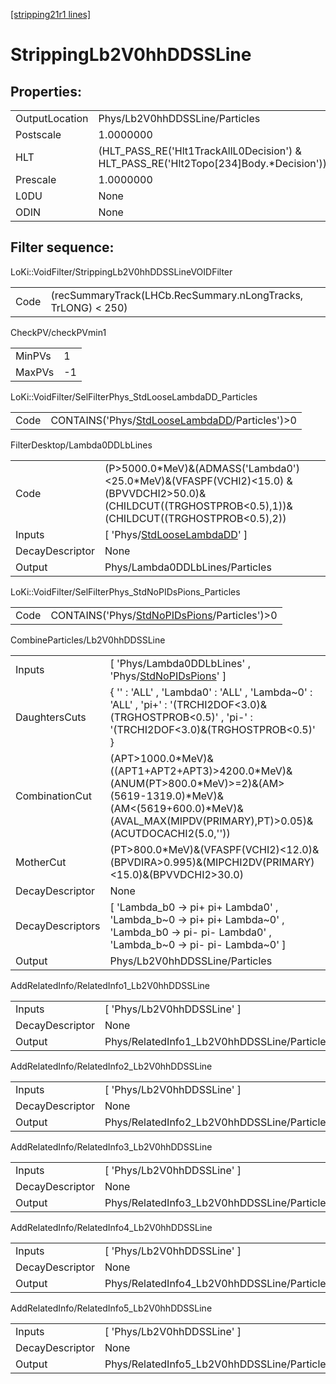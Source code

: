 [[stripping21r1 lines]](./stripping21r1-index)

# StrippingLb2V0hhDDSSLine

## Properties:

|                |                                                                                         |
|----------------|-----------------------------------------------------------------------------------------|
| OutputLocation | Phys/Lb2V0hhDDSSLine/Particles                                                          |
| Postscale      | 1.0000000                                                                               |
| HLT            | (HLT_PASS_RE('Hlt1TrackAllL0Decision') & HLT_PASS_RE('Hlt2Topo[234]Body.\*Decision')) |
| Prescale       | 1.0000000                                                                               |
| L0DU           | None                                                                                    |
| ODIN           | None                                                                                    |

## Filter sequence:

LoKi::VoidFilter/StrippingLb2V0hhDDSSLineVOIDFilter

|      |                                                               |
|------|---------------------------------------------------------------|
| Code | (recSummaryTrack(LHCb.RecSummary.nLongTracks, TrLONG) \< 250) |

CheckPV/checkPVmin1

|        |     |
|--------|-----|
| MinPVs | 1   |
| MaxPVs | -1  |

LoKi::VoidFilter/SelFilterPhys_StdLooseLambdaDD_Particles

|      |                                                                                                    |
|------|----------------------------------------------------------------------------------------------------|
| Code | CONTAINS('Phys/[StdLooseLambdaDD](./stripping21r1-commonparticles-stdlooselambdadd)/Particles')\>0 |

FilterDesktop/Lambda0DDLbLines

|                 |                                                                                                                                                            |
|-----------------|------------------------------------------------------------------------------------------------------------------------------------------------------------|
| Code            | (P\>5000.0\*MeV)&(ADMASS('Lambda0')\<25.0\*MeV)&(VFASPF(VCHI2)\<15.0) &(BPVVDCHI2\>50.0)&(CHILDCUT((TRGHOSTPROB\<0.5),1))&(CHILDCUT((TRGHOSTPROB\<0.5),2)) |
| Inputs          | [ 'Phys/[StdLooseLambdaDD](./stripping21r1-commonparticles-stdlooselambdadd)' ]                                                                          |
| DecayDescriptor | None                                                                                                                                                       |
| Output          | Phys/Lambda0DDLbLines/Particles                                                                                                                            |

LoKi::VoidFilter/SelFilterPhys_StdNoPIDsPions_Particles

|      |                                                                                                |
|------|------------------------------------------------------------------------------------------------|
| Code | CONTAINS('Phys/[StdNoPIDsPions](./stripping21r1-commonparticles-stdnopidspions)/Particles')\>0 |

CombineParticles/Lb2V0hhDDSSLine

|                  |                                                                                                                                                                                           |
|------------------|-------------------------------------------------------------------------------------------------------------------------------------------------------------------------------------------|
| Inputs           | [ 'Phys/Lambda0DDLbLines' , 'Phys/[StdNoPIDsPions](./stripping21r1-commonparticles-stdnopidspions)' ]                                                                                   |
| DaughtersCuts    | { '' : 'ALL' , 'Lambda0' : 'ALL' , 'Lambda~0' : 'ALL' , 'pi+' : '(TRCHI2DOF\<3.0)&(TRGHOSTPROB\<0.5)' , 'pi-' : '(TRCHI2DOF\<3.0)&(TRGHOSTPROB\<0.5)' }                                   |
| CombinationCut   | (APT\>1000.0\*MeV)&((APT1+APT2+APT3)\>4200.0\*MeV)&(ANUM(PT\>800.0\*MeV)\>=2)&(AM\>(5619-1319.0)\*MeV)&(AM\<(5619+600.0)\*MeV)&(AVAL_MAX(MIPDV(PRIMARY),PT)\>0.05)&(ACUTDOCACHI2(5.0,'')) |
| MotherCut        | (PT\>800.0\*MeV)&(VFASPF(VCHI2)\<12.0)&(BPVDIRA\>0.995)&(MIPCHI2DV(PRIMARY)\<15.0)&(BPVVDCHI2\>30.0)                                                                                      |
| DecayDescriptor  | None                                                                                                                                                                                      |
| DecayDescriptors | [ 'Lambda_b0 -\> pi+ pi+ Lambda0' , 'Lambda_b~0 -\> pi+ pi+ Lambda~0' , 'Lambda_b0 -\> pi- pi- Lambda0' , 'Lambda_b~0 -\> pi- pi- Lambda~0' ]                                           |
| Output           | Phys/Lb2V0hhDDSSLine/Particles                                                                                                                                                            |

AddRelatedInfo/RelatedInfo1_Lb2V0hhDDSSLine

|                 |                                             |
|-----------------|---------------------------------------------|
| Inputs          | [ 'Phys/Lb2V0hhDDSSLine' ]                |
| DecayDescriptor | None                                        |
| Output          | Phys/RelatedInfo1_Lb2V0hhDDSSLine/Particles |

AddRelatedInfo/RelatedInfo2_Lb2V0hhDDSSLine

|                 |                                             |
|-----------------|---------------------------------------------|
| Inputs          | [ 'Phys/Lb2V0hhDDSSLine' ]                |
| DecayDescriptor | None                                        |
| Output          | Phys/RelatedInfo2_Lb2V0hhDDSSLine/Particles |

AddRelatedInfo/RelatedInfo3_Lb2V0hhDDSSLine

|                 |                                             |
|-----------------|---------------------------------------------|
| Inputs          | [ 'Phys/Lb2V0hhDDSSLine' ]                |
| DecayDescriptor | None                                        |
| Output          | Phys/RelatedInfo3_Lb2V0hhDDSSLine/Particles |

AddRelatedInfo/RelatedInfo4_Lb2V0hhDDSSLine

|                 |                                             |
|-----------------|---------------------------------------------|
| Inputs          | [ 'Phys/Lb2V0hhDDSSLine' ]                |
| DecayDescriptor | None                                        |
| Output          | Phys/RelatedInfo4_Lb2V0hhDDSSLine/Particles |

AddRelatedInfo/RelatedInfo5_Lb2V0hhDDSSLine

|                 |                                             |
|-----------------|---------------------------------------------|
| Inputs          | [ 'Phys/Lb2V0hhDDSSLine' ]                |
| DecayDescriptor | None                                        |
| Output          | Phys/RelatedInfo5_Lb2V0hhDDSSLine/Particles |
